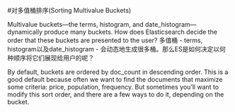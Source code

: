 #对多值桶排序(Sorting Multivalue Buckets)

Multivalue buckets—the terms, histogram, and date_histogram—dynamically produce many buckets. How does Elasticsearch decide the order that these buckets are presented to the user?
多值桶 - terms, histogram以及date_histogram - 会动态地生成很多桶。那么ES是如何决定以何种顺序将它们展现给用户的呢？

By default, buckets are ordered by doc_count in descending order. This is a good default because often we want to find the documents that maximize some criteria: price, population, frequency. But sometimes you’ll want to modify this sort order, and there are a few ways to do it, depending on the bucket.